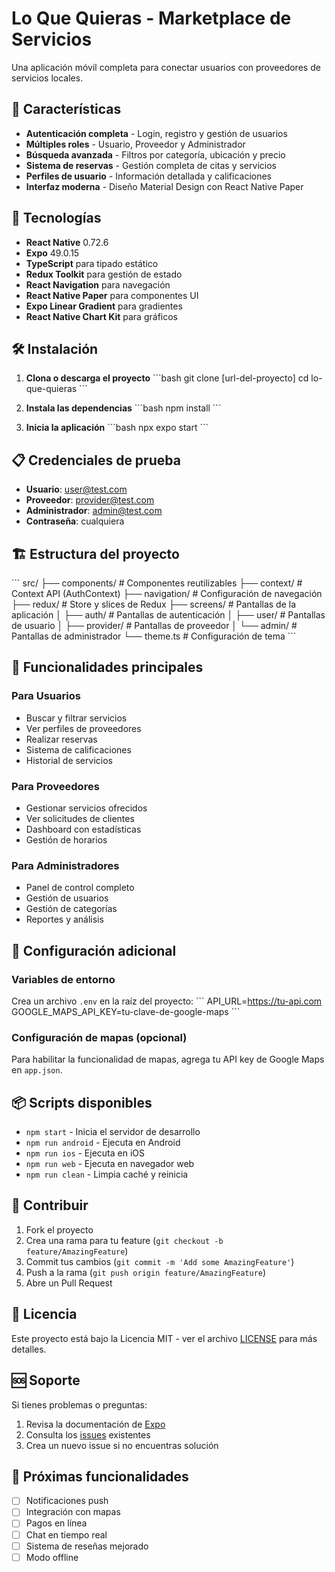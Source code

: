 # Lo Que Quieras - Marketplace de Servicios

Una aplicación móvil completa para conectar usuarios con proveedores de servicios locales.

## 🚀 Características

- **Autenticación completa** - Login, registro y gestión de usuarios
- **Múltiples roles** - Usuario, Proveedor y Administrador
- **Búsqueda avanzada** - Filtros por categoría, ubicación y precio
- **Sistema de reservas** - Gestión completa de citas y servicios
- **Perfiles de usuario** - Información detallada y calificaciones
- **Interfaz moderna** - Diseño Material Design con React Native Paper

## 📱 Tecnologías

- **React Native** 0.72.6
- **Expo** 49.0.15
- **TypeScript** para tipado estático
- **Redux Toolkit** para gestión de estado
- **React Navigation** para navegación
- **React Native Paper** para componentes UI
- **Expo Linear Gradient** para gradientes
- **React Native Chart Kit** para gráficos

## 🛠️ Instalación

1. **Clona o descarga el proyecto**
\`\`\`bash
git clone [url-del-proyecto]
cd lo-que-quieras
\`\`\`

2. **Instala las dependencias**
\`\`\`bash
npm install
\`\`\`

3. **Inicia la aplicación**
\`\`\`bash
npx expo start
\`\`\`

## 📋 Credenciales de prueba

- **Usuario**: user@test.com
- **Proveedor**: provider@test.com  
- **Administrador**: admin@test.com
- **Contraseña**: cualquiera

## 🏗️ Estructura del proyecto

\`\`\`
src/
├── components/          # Componentes reutilizables
├── context/            # Context API (AuthContext)
├── navigation/         # Configuración de navegación
├── redux/             # Store y slices de Redux
├── screens/           # Pantallas de la aplicación
│   ├── auth/         # Pantallas de autenticación
│   ├── user/         # Pantallas de usuario
│   ├── provider/     # Pantallas de proveedor
│   └── admin/        # Pantallas de administrador
└── theme.ts          # Configuración de tema
\`\`\`

## 🎯 Funcionalidades principales

### Para Usuarios
- Buscar y filtrar servicios
- Ver perfiles de proveedores
- Realizar reservas
- Sistema de calificaciones
- Historial de servicios

### Para Proveedores
- Gestionar servicios ofrecidos
- Ver solicitudes de clientes
- Dashboard con estadísticas
- Gestión de horarios

### Para Administradores
- Panel de control completo
- Gestión de usuarios
- Gestión de categorías
- Reportes y análisis

## 🔧 Configuración adicional

### Variables de entorno
Crea un archivo `.env` en la raíz del proyecto:
\`\`\`
API_URL=https://tu-api.com
GOOGLE_MAPS_API_KEY=tu-clave-de-google-maps
\`\`\`

### Configuración de mapas (opcional)
Para habilitar la funcionalidad de mapas, agrega tu API key de Google Maps en `app.json`.

## 📦 Scripts disponibles

- `npm start` - Inicia el servidor de desarrollo
- `npm run android` - Ejecuta en Android
- `npm run ios` - Ejecuta en iOS
- `npm run web` - Ejecuta en navegador web
- `npm run clean` - Limpia caché y reinicia

## 🤝 Contribuir

1. Fork el proyecto
2. Crea una rama para tu feature (`git checkout -b feature/AmazingFeature`)
3. Commit tus cambios (`git commit -m 'Add some AmazingFeature'`)
4. Push a la rama (`git push origin feature/AmazingFeature`)
5. Abre un Pull Request

## 📄 Licencia

Este proyecto está bajo la Licencia MIT - ver el archivo [LICENSE](LICENSE) para más detalles.

## 🆘 Soporte

Si tienes problemas o preguntas:

1. Revisa la documentación de [Expo](https://docs.expo.dev/)
2. Consulta los [issues](https://github.com/tu-usuario/lo-que-quieras/issues) existentes
3. Crea un nuevo issue si no encuentras solución

## 🔄 Próximas funcionalidades

- [ ] Notificaciones push
- [ ] Integración con mapas
- [ ] Pagos en línea
- [ ] Chat en tiempo real
- [ ] Sistema de reseñas mejorado
- [ ] Modo offline
